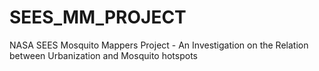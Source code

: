 # SEES_MM_PROJECT
NASA SEES Mosquito Mappers Project - An Investigation on the Relation between Urbanization and Mosquito hotspots 
